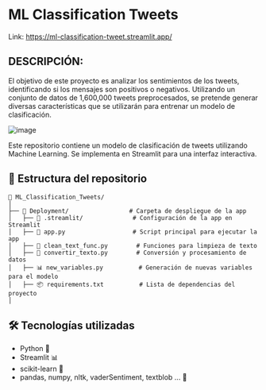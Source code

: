 # ML Classification Tweets

Link: https://ml-classification-tweet.streamlit.app/

## DESCRIPCIÓN:
El objetivo de este proyecto es analizar los sentimientos de los tweets, identificando si los mensajes son positivos o negativos. Utilizando un conjunto de datos de 1,600,000 tweets preprocesados, se pretende generar diversas características que se utilizarán para entrenar un modelo de clasificación.

![image](https://github.com/user-attachments/assets/7f355f4b-9681-4c19-8191-00c16f0e6bc0)

Este repositorio contiene un modelo de clasificación de tweets utilizando Machine Learning. Se implementa en Streamlit para una interfaz interactiva.

## 📂 Estructura del repositorio
```plaintext
📂 ML_Classification_Tweets/
│
├── 🚀 Deployment/                 # Carpeta de despliegue de la app
│   ├── 📁 .streamlit/              # Configuración de la app en Streamlit
│   ├── 📜 app.py                   # Script principal para ejecutar la app
│   ├── 🧹 clean_text_func.py        # Funciones para limpieza de texto
│   ├── 🔄 convertir_texto.py        # Conversión y procesamiento de datos
│   ├── 📊 new_variables.py          # Generación de nuevas variables para el modelo
│   ├── 📦 requirements.txt          # Lista de dependencias del proyecto
│
```

## 🛠 Tecnologías utilizadas
* Python 🐍
* Streamlit 📊
* scikit-learn 🤖
* pandas, numpy, nltk, vaderSentiment, textblob ... 🧹


